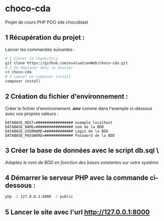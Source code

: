 # choco-cda
Projet de cours PHP POO site chocoblast

## 1 Récupération du projet :
Lancer les commandes suivantes :
```bash
# 1 Cloner le repository
git clone https://github.com/evaluationWeb/choco-cda.git
# 2 Se déplacer dans le dossier
cd choco-cda
# 3 Lancer un composer install
composer install
```

## 2 Création du fichier d'environnement :
Créer le fichier d'environnement **.env** comme dans l'exemple ci-dessous avec vos propres valeurs :
```env
DATABASE_HOST=################# exemple localhost
DATABASE_NAME=################# nom de la BDD
DATABASE_USERNAME=############# Login de la BDD
DATABASE_PASSWORD=############# Password de la BDD
```

## 3 Créer la base de données avec le script db.sql \
_Adaptez le nom de BDD en fonction des bases existantes sur votre système_

## 4 Démarrer le serveur PHP avec la commande ci-dessous :
```bash
php -S 127.0.0.1:8000 -t public
```

## 5 Lancer le site avec l'url http://127.0.0.1:8000 
